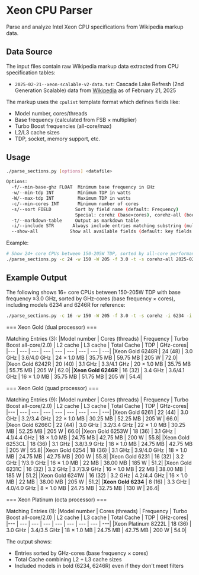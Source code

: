 # Xeon CPU Parser

Parse and analyze Intel Xeon CPU specifications from Wikipedia markup data.

## Data Source

The input files contain raw Wikipedia markup data extracted from CPU specification tables:

- `2025-02-21--xeon-scalable-v2-data.txt`: Cascade Lake Refresh (2nd Generation Scalable) data from [Wikipedia](https://en.wikipedia.org/wiki/List_of_Intel_Xeon_processors_(Cascade_Lake-based)#Xeon_Gold_(quad_processor)) as of February 21, 2025

The markup uses the `cpulist` template format which defines fields like:
- Model number, cores/threads
- Base frequency (calculated from FSB × multiplier)
- Turbo Boost frequencies (all-core/max)
- L2/L3 cache sizes
- TDP, socket, memory support, etc.

## Usage

```sh
./parse_sections.py [options] <datafile>

Options:
  -f/--min-base-ghz FLOAT  Minimum base frequency in GHz
  -w/--min-tdp INT         Minimum TDP in watts  
  -W/--max-tdp INT         Maximum TDP in watts
  -c/--min-cores INT       Minimum number of cores
  -s/--sort FIELD         Sort by field name (default: Frequency)
                          Special: corehz (base×cores), corehz-all (boost×cores)
  -t/--markdown-table     Output as markdown table
  -i/--include STR       Always include entries matching substring (multiple ok)
  --show-all            Show all available fields (default: key fields only)
```

Example:
```sh
# Show 24+ core CPUs between 150-205W TDP, sorted by all-core performance
./parse_sections.py -c 24 -w 150 -W 205 -f 3.0 -t -s corehz-all 2025-02-21--xeon-scalable-v2-data.txt
```

## Example Output

The following shows 16+ core CPUs between 150-205W TDP with base frequency ≥3.0 GHz, sorted by GHz-cores (base frequency × cores), including models 6234 and 6246R for reference:

```sh
./parse_sections.py -c 16 -w 150 -W 205 -f 3.0 -t -s corehz -i 6234 -i 6246r 2025-02-21--xeon-scalable-v2-data.txt
```

=== Xeon Gold (dual processor) ===

Matching Entries (3):
|Model number | Cores (threads) | Frequency | Turbo Boost all-core/2.0) | L2 cache | L3 cache | Total Cache | TDP | GHz-cores|
|--- | --- | --- | --- | --- | --- | --- | --- | ---|
|Xeon Gold 6248R | 24 (48) | 3.0 GHz | 3.6/4.0 GHz | 24 × 1.0 MB | 35.75 MB | 59.75 MB | 205 W | 72.0|
|Xeon Gold 6242R | 20 (40) | 3.1 GHz | 3.3/4.1 GHz | 20 × 1.0 MB | 35.75 MB | 55.75 MB | 205 W | 62.0|
|**Xeon Gold 6246R** | 16 (32) | 3.4 GHz | 3.6/4.1 GHz | 16 × 1.0 MB | 35.75 MB | 51.75 MB | 205 W | 54.4|

=== Xeon Gold (quad processor) ===

Matching Entries (9):
|Model number | Cores (threads) | Frequency | Turbo Boost all-core/2.0) | L2 cache | L3 cache | Total Cache | TDP | GHz-cores|
|--- | --- | --- | --- | --- | --- | --- | --- | ---|
|Xeon Gold 6261 | 22 (44) | 3.0 GHz | 3.2/3.4 GHz | 22 × 1.0 MB | 30.25 MB | 52.25 MB | 205 W | 66.0|
|Xeon Gold 6266C | 22 (44) | 3.0 GHz | 3.2/3.4 GHz | 22 × 1.0 MB | 30.25 MB | 52.25 MB | 205 W | 66.0|
|Xeon Gold 6253W | 18 (36) | 3.1 GHz | 4.1/4.4 GHz | 18 × 1.0 MB | 24.75 MB | 42.75 MB | 200 W | 55.8|
|Xeon Gold 6253CL | 18 (36) | 3.1 GHz | 3.8/3.9 GHz | 18 × 1.0 MB | 24.75 MB | 42.75 MB | 205 W | 55.8|
|Xeon Gold 6254 | 18 (36) | 3.1 GHz | 3.9/4.0 GHz | 18 × 1.0 MB | 24.75 MB | 42.75 MB | 200 W | 55.8|
|Xeon Gold 6231 | 16 (32) | 3.2 GHz | ?/3.9 GHz | 16 × 1.0 MB | 22 MB | 38.00 MB | 185 W | 51.2|
|Xeon Gold 6231C | 16 (32) | 3.2 GHz | 3.7/3.9 GHz | 16 × 1.0 MB | 22 MB | 38.00 MB | 185 W | 51.2|
|Xeon Gold 6241W | 16 (32) | 3.2 GHz | 4.2/4.4 GHz | 16 × 1.0 MB | 22 MB | 38.00 MB | 205 W | 51.2|
|**Xeon Gold 6234** | 8 (16) | 3.3 GHz | 4.0/4.0 GHz | 8 × 1.0 MB | 24.75 MB | 32.75 MB | 130 W | 26.4|

=== Xeon Platinum (octa processor) ===

Matching Entries (1):
|Model number | Cores (threads) | Frequency | Turbo Boost all-core/2.0) | L2 cache | L3 cache | Total Cache | TDP | GHz-cores|
|--- | --- | --- | --- | --- | --- | --- | --- | ---|
|Xeon Platinum 8222L | 18 (36) | 3.0 GHz | 3.4/3.5 GHz | 18 × 1.0 MB | 24.75 MB | 42.75 MB | 200 W | 54.0|

The output shows:
- Entries sorted by GHz-cores (base frequency × cores)
- Total Cache combining L2 + L3 cache sizes
- Included models in bold (6234, 6246R) even if they don't meet filters
